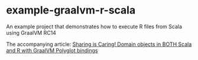 # example-graalvm-r-scala
An example project that demonstrates how to execute R files from Scala using GraalVM RC14

The accompanying article: [Sharing is Caring! Domain objects in BOTH Scala and R with GraalVM Polyglot bindings](https://medium.com/codestar-blog/sharing-is-caring-domain-objects-in-both-scala-and-r-with-graalvm-polyglot-bindings-b561e8cfbcfa)
